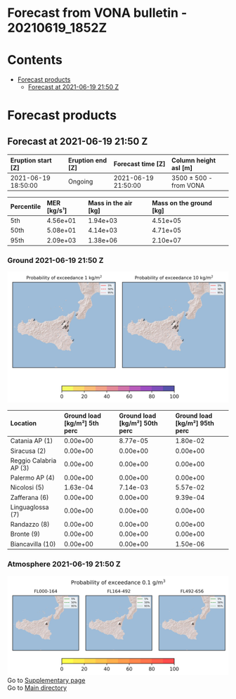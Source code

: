 
Forecast from VONA bulletin - 20210619_1852Z
============================================

Contents
========

* [Forecast products](#forecast-products)
	* [Forecast at 2021-06-19 21:50 Z](#forecast-at-2021-06-19-2150-z)

# Forecast products

## Forecast at 2021-06-19 21:50 Z
  

|Eruption start [Z]|Eruption end [Z]|Forecast time [Z]|Column height asl [m]|
| :--- | :--- | :--- | :--- |
|2021-06-19 18:50:00|Ongoing|2021-06-19 21:50:00|3500 ± 500 - from VONA|
  
  

|Percentile|MER [kg/s¹]|Mass in the air [kg]|Mass on the ground [kg]|
| :--- | :--- | :--- | :--- |
|5th|4.56e+01|1.94e+03|4.51e+05|
|50th|5.08e+01|4.14e+03|4.71e+05|
|95th|2.09e+03|1.38e+06|2.10e+07|
  

### Ground 2021-06-19 21:50 Z
  
![](./figures/probability_grd_2021_06_19_2150_scenario_1.png)  
  
  
  
  
  
  
  
  
  

|Location|Ground load [kg/m²] 5th perc|Ground load [kg/m²] 50th perc|Ground load [kg/m²] 95th perc|
| :--- | :--- | :--- | :--- |
|Catania AP (1)|0.00e+00|8.77e-05|1.80e-02|
|Siracusa (2)|0.00e+00|0.00e+00|0.00e+00|
|Reggio Calabria AP (3)|0.00e+00|0.00e+00|0.00e+00|
|Palermo AP (4)|0.00e+00|0.00e+00|0.00e+00|
|Nicolosi (5)|1.63e-04|7.14e-03|5.57e-02|
|Zafferana (6)|0.00e+00|0.00e+00|9.39e-04|
|Linguaglossa (7)|0.00e+00|0.00e+00|0.00e+00|
|Randazzo (8)|0.00e+00|0.00e+00|0.00e+00|
|Bronte (9)|0.00e+00|0.00e+00|0.00e+00|
|Biancavilla (10)|0.00e+00|0.00e+00|1.50e-06|
  

### Atmosphere 2021-06-19 21:50 Z
  
![](./figures/probability_air_2021_06_19_2150_scenario_1_conclev_1.png)  
Go to [Supplementary page](Supplementary_page.md)  
Go to [Main directory](https://github.com/federicapardini/Real_time_ash_forecast)